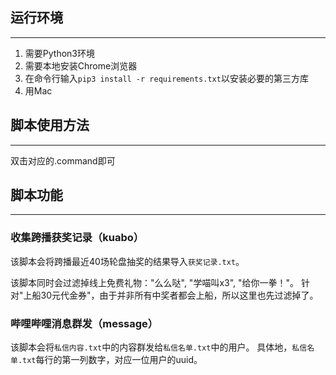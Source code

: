## 运行环境
---
1. 需要Python3环境
2. 需要本地安装Chrome浏览器
3. 在命令行输入`pip3 install -r requirements.txt`以安装必要的第三方库
4. 用Mac
## 脚本使用方法
---
双击对应的.command即可

## 脚本功能
---
### 收集跨播获奖记录（kuabo）

该脚本会将跨播最近40场轮盘抽奖的结果导入`获奖记录.txt`。

该脚本同时会过滤掉线上免费礼物："么么哒", "学喵叫x3", "给你一拳！"。
针对"上船30元代金券"，由于并非所有中奖者都会上船，所以这里也先过滤掉了。

### 哔哩哔哩消息群发（message）

该脚本会将`私信内容.txt`中的内容群发给`私信名单.txt`中的用户。
具体地，`私信名单.txt`每行的第一列数字，对应一位用户的uuid。
